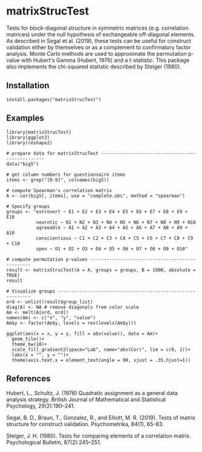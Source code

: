 # matrixStrucTest

Tests for block-diagonal structure in symmetric matrices (e.g. correlation matrices) under the null hypothesis of exchangeable off-diagonal elements. As described in Segal et al. (2019), these tests can be useful for construct validation either by themselves or as a complement to confirmatory factor analysis. Monte Carlo methods are used to approximate the permutation p-value with Hubert's Gamma (Hubert, 1976) and a t-statistic. This package also implements the chi-squared statistic described by Steiger (1980).

## Installation

```{r}
install.packages("matrixStrucTest")
```

## Examples

```{r}
library(matrixStrucTest)
library(ggplot2)
library(reshape2)
     
# prepare data for matrixStrucTest -------------------------------------------------
data("big5")

# get column numbers for questionnaire items
items <- grep("[0-9]", colnames(big5))

# compute Spearman's correlation matrix
A <- cor(big5[, items], use = "complete.obs", method = "spearman")

# Specify groups
groups <- "extrovert ~ E1 + E2 + E3 + E4 + E5 + E6 + E7 + E8 + E9 + E10
           neurotic ~ N1 + N2 + N3 + N4 + N5 + N6 + N7 + N8 + N9 + N10
           agreeable ~ A1 + A2 + A3 + A4 + A5 + A6 + A7 + A8 + A9 + A10
           conscientious ~ C1 + C2 + C3 + C4 + C5 + C6 + C7 + C8 + C9 + C10
           open ~ O1 + O2 + O3 + O4 + O5 + O6 + O7 + O8 + O9 + O10"
     
# compute permutation p-values ------------------------------------------------
result <- matrixStrucTest(A = A, groups = groups, B = 1000, absolute = TRUE)
result

# Visualize groups ------------------------------------------------------------
ord <- unlist(result$group_list)
diag(A) <- NA # remove diagonals from color scale
Am <- melt(A[ord, ord])
names(Am) <- c("x", "y", "value")
Am$y <- factor(Am$y, levels = rev(levels(Am$y)))

ggplot(aes(x = x, y = y, fill = abs(value)), data = Am)+
  geom_tile()+
  theme_bw(18)+
  scale_fill_gradient2(space="Lab", name="abs(Cor)", lim = c(0, 1))+
  labs(x = "", y = "")+
  theme(axis.text.x = element_text(angle = 90, vjust = .35,hjust=1))
```

## References

Hubert, L., Schultz, J. (1976) Quadratic assignment as a general data analysis strategy. British Journal of Mathematical and Statistical Psychology, 29(2):190–241.

Segal, B. D., Braun, T., Gonzalez, R., and Elliott, M. R. (2019). Tests of matrix structure for construct validation. Psychometrika, 84(1), 65-83.

Steiger, J. H. (1980). Tests for comparing elements of a correlation matrix. Psychological Bulletin, 87(2):245–251.
